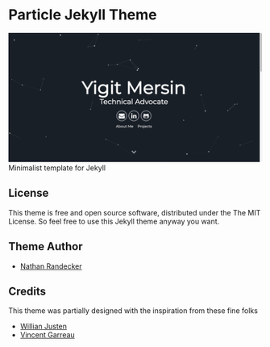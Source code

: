 # Particle Jekyll Theme
![site](site.png)
Minimalist template for Jekyll

## License

This theme is free and open source software, distributed under the The MIT License. So feel free to use this Jekyll theme anyway you want.

## Theme Author 

- [Nathan Randecker](https://github.com/nrandecker/particle)

## Credits

This theme was partially designed with the inspiration from these fine folks
- [Willian Justen](https://github.com/willianjusten/will-jekyll-template)
- [Vincent Garreau](https://github.com/VincentGarreau/particles.js/)
